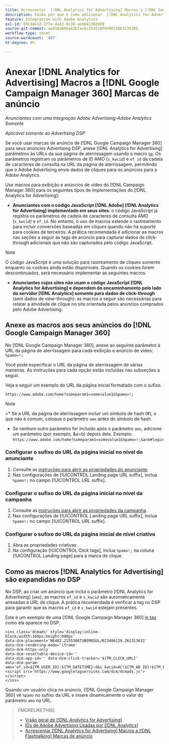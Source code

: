 ```yaml
---
title: Acrescentar  [!DNL Analytics for Advertising] Macros a [!DNL Google Campaign Manager 360] Marcas de anúncio
description: Saiba por que e como adicionar  [!DNL Analytics for Advertising] macros às suas [!DNL Google Campaign Manager 360] marcas de anúncio
feature: Integration with Adobe Analytics
exl-id: 89cd4e1d-277a-4a43-9c38-ae6641302e09
source-git-commit: aa41ba08ba83bfacbc2541c0f0d90336b3c36305
workflow-type: tm+mt
source-wordcount: '487'
ht-degree: 0%

---
```


# Anexar [!DNL Analytics for Advertising] Macros a [!DNL Google Campaign Manager 360] Marcas de anúncio

*Anunciantes com uma Integração Adobe Advertising-Adobe Analytics Somente*

*Aplicável somente ao Advertising DSP*

Se você usar marcas de anúncio de [!DNL Google Campaign Manager 360] para seus anúncios Advertising DSP, anexe [!DNL Analytics for Advertising] parâmetros às URLs da sua página de aterrissagem usando a macro [`%p` &#x200B;](https://support.google.com/campaignmanager/table/6096962). Os parâmetros registram os parâmetros de ID AMO (`s_kwcid`) e `ef_id` da cadeia de caracteres de consulta na URL da página de aterrissagem, permitindo que o Adobe Advertising envie dados de cliques para os anúncios para a Adobe Analytics.

Use macros para exibição e anúncios de vídeo do [!DNL Campaign Manager 360] para os seguintes tipos de implementações do [!DNL Analytics for Advertising]:

* **Anunciantes com o código JavaScript [!DNL Adobe] [!DNL Analytics for Advertising] implementado em seus sites**: o código JavaScript já registra os parâmetros de cadeia de caracteres de consulta AMO (`s_kwcid`) e `ef_id`. No entanto, o uso de macros estende o rastreamento para incluir conversões baseadas em cliques quando não há suporte para cookies de terceiros. A prática recomendada é adicionar as macros nas seções a seguir às tags de anúncio para capturar dados de click-through adicionais que não são capturados pelo código JavaScript.

>[!NOTE]
>
>O código JavaScript é uma solução para rastreamento de cliques somente enquanto os cookies ainda estão disponíveis. Quando os cookies forem descontinuados, será necessário implementar as seguintes macros.

* **Anunciantes cujos sites não usam o código JavaScript [!DNL Analytics for Advertising] e dependem do encaminhamento pelo lado do servidor [!DNL Analytics] somente para dados de click-through** (sem dados de view-through): as macros a seguir são necessárias para relatar a atividade de clique no site orientada pelos anúncios comprados pelo Adobe Advertising.

## Anexe as macros aos seus anúncios do [!DNL Google Campaign Manager 360]

No [!DNL Google Campaign Manager 360], anexe ao seguinte parâmetro à URL da página de aterrissagem para cada exibição e anúncio de vídeo: `%pamo=!;`

Você pode especificar o URL da página de aterrissagem de várias maneiras. As instruções para cada opção estão incluídas nas subseções a seguir.

Veja a seguir um exemplo do URL da página inicial formatado com o sufixo.

```
https://www.adobe.com/home?someparam1=somevalue1&%pamo=!;
```

>[!NOTE]
>
>&#x200B;>* Se a URL da página de aterrissagem incluir um símbolo de hash (#), o que não é comum, coloque o parâmetro `amo` antes do símbolo de hash.
>* Se nenhum outro parâmetro for incluído após o parâmetro `amo`, adicione um parâmetro (por exemplo, &amp;a=b) depois dele. Exemplo: `https://www.adobe.com/home?someparam1=somevalue1&%pamo=!;&a=b#login`

### Configurar o sufixo do URL da página inicial no nível do anunciante

1. Consulte as [instruções para abrir as propriedades do anunciante](https://support.google.com/campaignmanager/answer/2829344).
1. Nas configurações de [!UICONTROL Landing page URL suffix], inclua `%pamo!;` no campo [!UICONTROL URL suffix].

### Configurar o sufixo do URL da página inicial no nível da campanha

1. Consulte as [instruções para abrir as propriedades da campanha](https://support.google.com/campaignmanager/answer/2838056#set).
1. Nas configurações de [!UICONTROL Landing page URL suffix], inclua `%pamo!;` no campo [!UICONTROL URL suffix].

### Configurar o sufixo do URL da página inicial de nível criativo

1. Abra as propriedades criativas.
1. Na configuração [!UICONTROL Click tags], inclua `%pamo!;` na coluna [!UICONTROL Landing page] para a marca de clique.

## Como as macros [!DNL Analytics for Advertising] são expandidas no DSP

No DSP, ao criar um anúncio que inclui o parâmetro [!DNL Analytics for Advertising] (`amo`), as macros `ef_id` e `s_kwcid` são automaticamente anexadas à URL de clique. A prática recomendada é verificar a tag no DSP para garantir que as macros `ef_id` e `s_kwcid` estejam presentes.

Este é um exemplo de uma [!DNL Google Campaign Manager 360] [in tag](https://support.google.com/campaignmanager/answer/6080468) como ela aparece no DSP.

```
<ins class='dcmads' style='display:inline-block;width:160px;height:600px'
data-dcm-placement='N6482.2155306TUBEMOGUL/B23486129.261313631'
data-dcm-rendering-mode='iframe'
data-dcm-https-only
data-dcm-resettable-device-id=''
data-dcm-app-id='' data-dcm-click-tracker='${TM_CLICK_URL}'
data-dcm-param-amo='ef_id=${TM_USER_ID}:${TM_DATETIME}:d&s_kwcid=AC!${TM_AD_ID}!${TM_PLACEMENT_ID}'>
<script src='https://www.googletagservices.com/dcm/dcmads.js'></script>
</ins>
```

Quando um usuário clica no anúncio, [!DNL Google Campaign Manager 360] vê `%pamo` no sufixo da URL e insere dinamicamente o valor do parâmetro `amo` na URL.

>[!MORELIKETHIS]
>
>* [Visão geral de [!DNL Analytics for Advertising]](overview.md)
>* [IDs de Adobe Advertising Usadas por [!DNL Analytics]](/help/integrations/analytics/ids.md)
>* [Acrescentar [!DNL Analytics for Advertising] Macros a [!DNL Flashtalking] Marcas de anúncio](macros-flashtalking.md)
